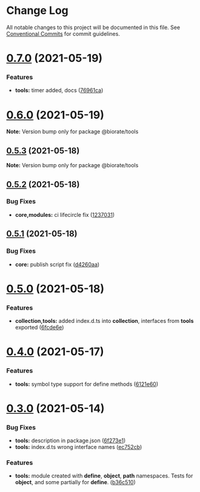 # Change Log

All notable changes to this project will be documented in this file.
See [Conventional Commits](https://conventionalcommits.org) for commit guidelines.

# [0.7.0](https://github.com/biorate/core/compare/v0.6.0...v0.7.0) (2021-05-19)


### Features

* **tools:** timer added, docs ([76961ca](https://github.com/biorate/core/commit/76961ca63ffa571dfb8cb3d3125b832e29f31376))





# [0.6.0](https://github.com/biorate/core/compare/v0.5.3...v0.6.0) (2021-05-19)

**Note:** Version bump only for package @biorate/tools





## [0.5.3](https://github.com/biorate/core/compare/v0.5.2...v0.5.3) (2021-05-18)

**Note:** Version bump only for package @biorate/tools





## [0.5.2](https://github.com/biorate/core/compare/v0.5.1...v0.5.2) (2021-05-18)


### Bug Fixes

* **core,modules:** ci lifecircle fix ([1237031](https://github.com/biorate/core/commit/1237031462e6a23c7d7462ffb437934b74950067))





## [0.5.1](https://github.com/biorate/core/compare/v0.5.0...v0.5.1) (2021-05-18)


### Bug Fixes

* **core:** publish script fix ([d4260aa](https://github.com/biorate/core/commit/d4260aad2a17ec9bff4848822d0658024d86ca19))





# [0.5.0](https://github.com/biorate/core/compare/v0.4.0...v0.5.0) (2021-05-18)


### Features

* **collection,tools:** added index.d.ts into **collection**, interfaces from **tools** exported ([6fcde6e](https://github.com/biorate/core/commit/6fcde6eae82ad0eb0c36ba31975cde542c469904))





# [0.4.0](https://github.com/biorate/core/compare/v0.3.0...v0.4.0) (2021-05-17)


### Features

* **tools:** symbol type support for define methods ([6121e60](https://github.com/biorate/core/commit/6121e60acd516ed97d69fb82073cc2648669586e))





# [0.3.0](https://github.com/biorate/core/compare/v0.2.0...v0.3.0) (2021-05-14)


### Bug Fixes

* **tools:** description in package.json ([6f273e1](https://github.com/biorate/core/commit/6f273e1cd4a5e8e869cf8a47c12173ff6470b28f))
* **tools:** index.d.ts wrong interface names ([ec752cb](https://github.com/biorate/core/commit/ec752cb464b2e4131d90a8cf0c3cf87956a648ee))


### Features

* **tools:** module created with **define**, **object**, **path** namespaces. Tests for **object**, and some partially for **define**. ([b36c510](https://github.com/biorate/core/commit/b36c510139d4579c0943f166a458b72e87ff4ee8))
